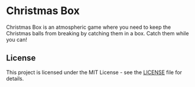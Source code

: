 # Christmas Box

Christmas Box is an atmospheric game where you need to keep the Christmas balls from breaking by catching them in a box. Catch them while you can!

## License
This project is licensed under the MIT License - see the [LICENSE](LICENSE) file for details.
